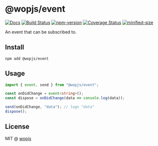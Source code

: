 # @wopjs/event

[![Docs](https://img.shields.io/badge/Docs-read-%23fdf9f5)](https://wopjs.github.io/event)
[![Build Status](https://github.com/wopjs/event/actions/workflows/build.yml/badge.svg)](https://github.com/wopjs/event/actions/workflows/build.yml)
[![npm-version](https://img.shields.io/npm/v/@wopjs/event.svg)](https://www.npmjs.com/package/@wopjs/event)
[![Coverage Status](https://img.shields.io/coverallsCoverage/github/wopjs/event)](https://coveralls.io/github/wopjs/event)
[![minified-size](https://img.shields.io/bundlephobia/minzip/@wopjs/event)](https://bundlephobia.com/package/@wopjs/event)

An event that can be subscribed to.

## Install

```
npm add @wopjs/event
```

## Usage

```ts
import { event, send } from "@wopjs/event";

const onDidChange = event<string>();
const dispose = onDidChange(data => console.log(data));

send(onDidChange, "data"); // logs "data"
dispose();
```

## License

MIT @ [wopjs](https://github.com/wopjs)
